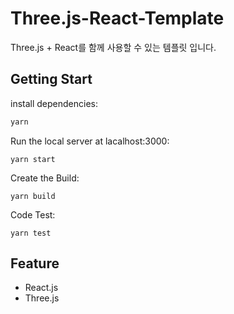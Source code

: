 # Three.js-React-Template
Three.js + React를 함께 사용할 수 있는 템플릿 입니다.

## Getting Start

install dependencies:
```bash
yarn
```

Run the local server at lacalhost:3000:

```
yarn start
```

Create the Build:
```
yarn build
```

Code Test:
```
yarn test
```

## Feature
- React.js
- Three.js
